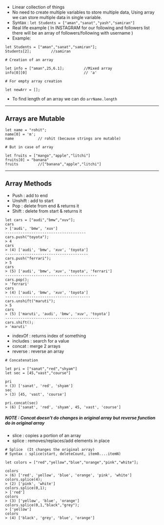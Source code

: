 - Linear collection of things
- No need to create multiple variables to store multiple data, Using array we can store multiple data in single variable.
- Syntax : `let Students = ["aman","sanat","yash","samiran"]`
- Real life example ( In INSTAGRAM for our following and followers list there will be an array of followers/following with username )
- Example:
```
let Students = ["aman","sanat","samiran"];
Students[2];         //samiran

# Creation of an array

let info = ["aman",25,6.1];         //Mixed array
info[0][0]                          // 'a'

# For empty array creation

let newArr = [];
```

- To find length of an array we can do `arrName.length`
-------------------
## Arrays are Mutable

```
let name = "rohit";
name[0] = 'm';
name           // rohit (because strings are mutable)

# But in case of array

let fruits = ["mango","apple","litchi"]
fruits[0] = "banana"
fruits         //["banana","apple","litchi"]
```
-----------
## Array Methods

- Push : add to end
- Unshift : add to start
- Pop : delete from end & returns it
- Shift : delete from start & returns it

```
let cars = ["audi","bmw","xuv"];
cars
> ['audi', 'bmw', 'xuv']
-------------------------------------
cars.push("toyota");
> 4
cars
> (4) ['audi', 'bmw', 'xuv', 'toyota']
--------------------------------------
cars.push("ferrari");
> 5
cars
> (5) ['audi', 'bmw', 'xuv', 'toyota', 'ferrari']
------------------------------------------
cars.pop();
> 'ferrari'
cars
> (4) ['audi', 'bmw', 'xuv', 'toyota']
---------------------------------------
cars.unshift("maruti");
> 5
cars
> (5) ['maruti', 'audi', 'bmw', 'xuv', 'toyota']
-------------------------------------------
cars.shift();
> 'maruti'
```

- indexOf : returns index of something
- includes : search for a value
- concat : merge 2 arrays
- reverse : reverse an array

```
# Concatenation

let pri = ["sanat","red","shyam"]
let sec = [45,"vast","course"]

pri
> (3) ['sanat', 'red', 'shyam']
sec
> (3) [45, 'vast', 'course']

pri.concat(sec)
> (6) ['sanat', 'red', 'shyam', 45, 'vast', 'course']
```

##### NOTE : Concat doesn't do changes in original array but reverse function do in original array

- slice : copies a portion of an array
- splice : removes/replaces/add elements in place

```
# Splice  (It changes the original array)
# Syntax : splice(start, deleteCount, item0....itemN)

let colors = ["red","yellow","blue","orange","pink","white"];

colors
> (6) ['red', 'yellow', 'blue', 'orange', 'pink', 'white']
colors.splice(4);
> (2) ['pink', 'white']
colors.splice(0,1);
> ['red']
colors
> (3) ['yellow', 'blue', 'orange']
colors.splice(0,1,"black","grey");
> ['yellow']
colors
> (4) ['black', 'grey', 'blue', 'orange']

```
